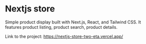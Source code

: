 # Nextjs store

Simple product display built with Next.js, React, and Tailwind CSS. It features product listing, product search, product details.

Link to the project: https://nextjs-store-two-eta.vercel.app/
